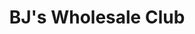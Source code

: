 ---
title: "BJ's Wholesale Club"
url: /buffalo/bjs-wholesale-club-milestrip-road/
shop: wholesale
---